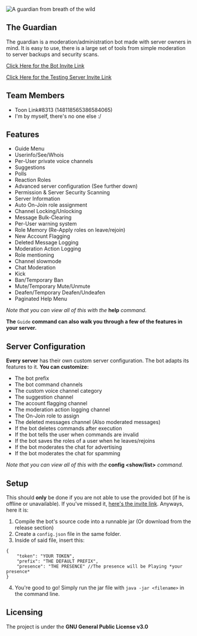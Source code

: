 
![A guardian from breath of the wild](https://i.imgur.com/3DFIDkI.png)

## The Guardian
The guardian is a moderation/administration bot made with server owners in mind. It is easy to use, there is a large set of tools from simple moderation to server backups and security scans.

[Click Here for the Bot Invite Link](https://discordapp.com/oauth2/authorize?client_id=591840782793834505&scope=bot&permissions=8)

[Click Here for the Testing Server Invite Link](https://discord.gg/ETynfsA)

## Team Members
 - Toon Link#8313 (148118565386584065)
 - I'm by myself, there's no one else :/

## Features
 - Guide Menu
 - Userinfo/See/Whois
 - Per-User private voice channels
 - Suggestions
 - Polls
 - Reaction Roles
 - Advanced server configuration (See further down)
 - Permission & Server Security Scanning
 - Server Information
 - Auto On-Join role assignment
 - Channel Locking/Unlocking
 - Message Bulk-Clearing
 - Per-User warning system
 - Role Memory (Re-Apply roles on leave/rejoin)
 - New Account Flagging
 - Deleted Message Logging
 - Moderation Action Logging
 - Role mentioning
 - Channel slowmode
 - Chat Moderation
 - Kick
 - Ban/Temporary Ban
 - Mute/Temporary Mute/Unmute
 - Deafen/Temporary Deafen/Undeafen
 - Paginated Help Menu

*Note that you can view all of this with the* **help** *command.*

**The** `Guide` **command can also walk you through a few of the features in your server.**

## Server Configuration
**Every server** has their own custom server configuration. The bot adapts its features to it. **You can customize:**
 - The bot prefix
 - The bot command channels
 - The custom voice channel category
 - The suggestion channel
 - The account flagging channel
 - The moderation action logging channel
 - The On-Join role to assign
 - The deleted messages channel (Also moderated messages)
 - If the bot deletes commands after execution
 - If the bot tells the user when commands are invalid
 - If the bot saves the roles of a user when he leaves/rejoins
 - If the bot moderates the chat for advertising
 - If the bot moderates the chat for spamming

*Note that you can view all of this with the* **config <show/list>** *command.*

## Setup
This should **only** be done if you are not able to use the provided bot (if he is offline or unavailable). If you've missed it, [here's the invite link](https://discordapp.com/oauth2/authorize?client_id=591840782793834505&scope=bot&permissions=8). Anyways, here it is:
 1. Compile the bot's source code into a runnable jar (Or download from the release section)
 2. Create a `config.json` file in the same folder.
 3. Inside of said file, insert this: 

~~~~
{
	"token": "YOUR TOKEN",
	"prefix": "THE DEFAULT PREFIX",
	"presence": "THE PRESENCE" //The presence will be Playing *your presence*
}
~~~~
4. You're good to go! Simply run the jar file with `java -jar <filename>` in the command line.

## Licensing
The project is under the **GNU General Public License v3.0**
